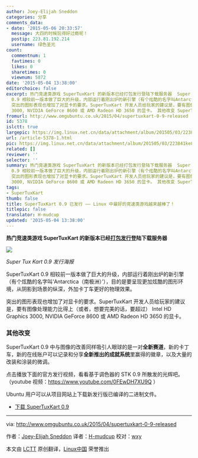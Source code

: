 ```yaml
---
author: Joey-Elijah Sneddon
categories: 分享
comments_data:
- date: '2015-05-06 20:33:57'
  message: 大四的时候玩得好过瘾呢！
  postip: 223.81.192.214
  username: 绿色圣光
count:
  commentnum: 1
  favtimes: 0
  likes: 0
  sharetimes: 0
  viewnum: 5872
date: '2015-05-04 13:38:00'
editorchoice: false
excerpt: 热门竞速类游戏 SuperTuxKart 的新版本已经打包发行登陆下载服务器  Super Tux Kart 0.9 发行海报 SuperTuxKart
  0.9 相较前一版本做了巨大的升级，内部运行着刚出炉的新引擎（有个炫酷的名字叫Antarctica（南极洲）），目的是要呈现更加炫酷的图形环境，从阴影到场景的纵深，外加卡丁车更好的物理效果。
  突出的图形表现也增加了对显卡的要求。SuperTuxKart 开发人员给玩家的建议是，要有图像处理能力比得上（或者，想要完美的话，要超过） Intel HD Graphics
  3000, NVIDIA GeForce 8600 或 AMD Radeon HD 3650 的显卡。 其他改变 SuperTux
fromurl: http://www.omgubuntu.co.uk/2015/04/supertuxkart-0-9-released
id: 5378
islctt: true
largepic: https://img.linux.net.cn/data/attachment/album/201505/03/223841ke8fjzejwcwzvl7d.jpg
url: /article-5378-1.html
pic: https://img.linux.net.cn/data/attachment/album/201505/03/223841ke8fjzejwcwzvl7d.jpg.thumb.jpg
related: []
reviewer: ''
selector: ''
summary: 热门竞速类游戏 SuperTuxKart 的新版本已经打包发行登陆下载服务器  Super Tux Kart 0.9 发行海报 SuperTuxKart
  0.9 相较前一版本做了巨大的升级，内部运行着刚出炉的新引擎（有个炫酷的名字叫Antarctica（南极洲）），目的是要呈现更加炫酷的图形环境，从阴影到场景的纵深，外加卡丁车更好的物理效果。
  突出的图形表现也增加了对显卡的要求。SuperTuxKart 开发人员给玩家的建议是，要有图像处理能力比得上（或者，想要完美的话，要超过） Intel HD Graphics
  3000, NVIDIA GeForce 8600 或 AMD Radeon HD 3650 的显卡。 其他改变 SuperTux
tags:
- SuperTuxKart
thumb: false
title: SuperTuxKart 0.9 已发行 —— Linux 中最好的竞速类游戏越来越棒了！
titlepic: false
translator: H-mudcup
updated: '2015-05-04 13:38:00'
---
```


**热门竞速类游戏 SuperTuxKart 的新版本已经[打包发行](http://supertuxkart.blogspot.co.uk/2015/04/supertuxkart-09-released.html)登陆下载服务器**


![](/data/attachment/album/201505/03/223841ke8fjzejwcwzvl7d.jpg)


*Super Tux Kart 0.9 发行海报*


SuperTuxKart 0.9 相较前一版本做了巨大的升级，内部运行着刚出炉的新引擎（有个炫酷的名字叫‘Antarctica（南极洲）’），目的是要呈现更加炫酷的图形环境，从阴影到场景的纵深，外加卡丁车更好的物理效果。


突出的图形表现也增加了对显卡的要求。SuperTuxKart 开发人员给玩家的建议是，要有图像处理能力比得上（或者，想要完美的话，要超过） Intel HD Graphics 3000, NVIDIA GeForce 8600 或 AMD Radeon HD 3650 的显卡。


### 其他改变


SuperTuxKart 0.9 中与图像的改善同样吸引人眼球的是一对**全新赛道**，新的卡丁车，新的在线账户可以记录和分享**全新推出的成就系统**里赢得的徽章，以及大量的改装和涂装的微调。


点击播放下面的官方发行视频，看看基于调色器的 STK 0.9 所散发的光辉吧。（youtube 视频：<https://www.youtube.com/0FEwDH7XU9Q> ）


Ubuntu 用户可以从项目网站上下载新发行版已编译的二进制文件。


* [下载 SuperTuxKart 0.9](http://supertuxkart.sourceforge.net/Downloads)




---


via: <http://www.omgubuntu.co.uk/2015/04/supertuxkart-0-9-released>


作者：[Joey-Elijah Sneddon](https://plus.google.com/117485690627814051450/?rel=author) 译者：[H-mudcup](https://github.com/H-mudcup) 校对：[wxy](https://github.com/wxy)


本文由 [LCTT](https://github.com/LCTT/TranslateProject) 原创翻译，[Linux中国](http://linux.cn/) 荣誉推出